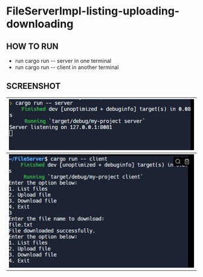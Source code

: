 # FileServerImpl-listing-uploading-downloading
## HOW TO RUN
- run cargo run -- server in one terminal
- run cargo run -- client in another terminal

## SCREENSHOT
<table>
  
  <tr>
    <th>
      <img src="https://github.com/AthiraPG-3/FileServerImpl-listing-uploading-downloading-/blob/main/screenshot/SCREENSHOT.jpg?raw=true">
    </th>
  </tr>
  
  <tr>
    <th>
      <img src="https://github.com/AthiraPG-3/FileServerImpl-listing-uploading-downloading-/blob/main/screenshot/clientscreenshot.JPG?raw=true">
    </th>
  </tr>
</table>
